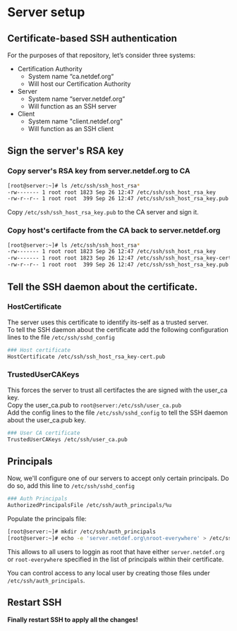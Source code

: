 # Server setup

## Certificate-based SSH authentication
For the purposes of that repository, let’s consider three systems:
* Certification Authority
  * System name “ca.netdef.org“
  * Will host our Certification Authority
* Server
  * System name “server.netdef.org“
  * Will function as an SSH server
* Client 
  * System name "client.netdef.org"
  * Will function as an SSH client


## Sign the server's RSA key
### Copy server's RSA key from server.netdef.org to CA
```bash
[root@server:~]# ls /etc/ssh/ssh_host_rsa*
-rw------- 1 root root 1823 Sep 26 12:47 /etc/ssh/ssh_host_rsa_key
-rw-r--r-- 1 root root  399 Sep 26 12:47 /etc/ssh/ssh_host_rsa_key.pub
```
Copy `/etc/ssh/ssh_host_rsa_key.pub` to the CA server and sign it.

### Copy host's certifacte from the CA back to server.netdef.org
```bash
[root@server:~]# ls /etc/ssh/ssh_host_rsa*
-rw------- 1 root root 1823 Sep 26 12:47 /etc/ssh/ssh_host_rsa_key
-rw------- 1 root root 1823 Sep 26 12:47 /etc/ssh/ssh_host_rsa_key-cert.pub
-rw-r--r-- 1 root root  399 Sep 26 12:47 /etc/ssh/ssh_host_rsa_key.pub
```

## Tell the SSH daemon about the certificate.
### HostCertificate
The server uses this certificate to identify its-self as a trusted server.  
To tell the SSH daemon about the certificate add the following configuration lines to the file `/etc/ssh/sshd_config` 
```bash
### Host certificate
HostCertificate /etc/ssh/ssh_host_rsa_key-cert.pub
```

### TrustedUserCAKeys
This forces the server to trust all certifactes the are signed with the user_ca key.  
Copy the user_ca.pub to `root@server:/etc/ssh/user_ca.pub`  
Add the config lines to the file `/etc/ssh/sshd_config` to tell the SSH daemon about the user_ca.pub key.  
```bash
### User CA certificate
TrustedUserCAKeys /etc/ssh/user_ca.pub
```

## Principals
Now, we'll configure one of our servers to accept only certain principals. Do do so, add this line to `/etc/ssh/sshd_config`
```bash
### Auth Principals
AuthorizedPrincipalsFile /etc/ssh/auth_principals/%u
```
Populate the principals file:
```bash
[root@server:~]# mkdir /etc/ssh/auth_principals
[root@server:~]# echo -e 'server.netdef.org\nroot-everywhere' > /etc/ssh/auth_principals/root
```
This allows to all users to loggin as root that have either `server.netdef.org` or `root-everywhere` specified in the list of principals within their certificate.  

You can control access to any local user by creating those files under `/etc/ssh/auth_principals`.

## Restart SSH
**Finally restart SSH to apply all the changes!**